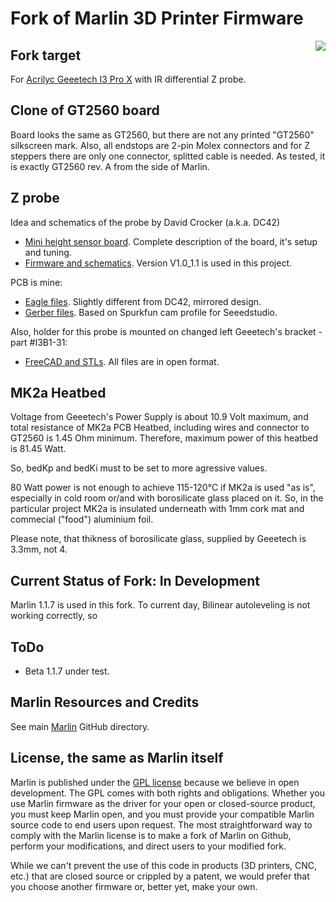 ﻿# Fork of Marlin 3D Printer Firmware
<img align="right" src="../../raw/1.1.x/project_specific_files/images/400px-IMG_3896.jpg"/>

## Fork target

For [Acrilyc Geeetech I3 Pro X](http://www.geeetech.com/wiki/index.php/Prusa_I3_X) with IR differential Z probe.

## Clone of GT2560 board

Board looks the same as GT2560, but there are not any printed "GT2560" silkscreen mark. Also, all endstops are 2-pin Molex connectors and for Z steppers there are only one connector, splitted cable is needed. As tested, it is exactly GT2560 rev. A from the side of Marlin.

## Z probe

Idea and schematics of the probe by David Crocker (a.k.a. DC42) 
 - [Mini height sensor board](https://miscsolutions.wordpress.com/mini-height-sensor-board/). Complete description of the board, it's setup and tuning.
 - [Firmware and schematics](https://github.com/dc42/OrmerodSensorBoard). Version V1.0_1.1 is used in this project.
 
PCB is mine: 
 - [Eagle files](https://github.com/liutas4x4/IR-probe_byDC42/tree/master/Eagle_files). Slightly different from DC42, mirrored design.
 - [Gerber files](https://github.com/liutas4x4/IR-probe_byDC42/tree/master/Gerber_files). Based on Spurkfun cam profile for Seeedstudio.
 
Also, holder for this probe is mounted on changed left Geeetech's bracket - part #I3B1-31:
 - [FreeCAD and STLs](https://github.com/liutas4x4/IR-probe_byDC42/tree/master/I3B1-31-Bracket_modified). All files are in open format.

## MK2a Heatbed

Voltage from Geeetech's Power Supply is about 10.9 Volt maximum, and total resistance of MK2a PCB Heatbed, including wires and connector to GT2560 is 1.45 Ohm minimum. Therefore, maximum power of this heatbed is 81.45 Watt. 

So, bedKp and bedKi must to be set to more agressive values.

80 Watt power is not enough to achieve 115-120°C if MK2a is used "as is", especially in cold room or/and with borosilicate glass placed on it. So, in the particular project MK2a is insulated underneath with 1mm cork mat and commecial ("food") aluminium foil.

Please note, that thikness of borosilicate glass, supplied by Geeetech is 3.3mm, not 4.

## Current Status of Fork: In Development

Marlin 1.1.7 is used in this fork.
To current day, Bilinear autoleveling is not working correctly, so

## ToDo

- Beta 1.1.7 under test.

## Marlin Resources and Credits

See main [Marlin](https://github.com/MarlinFirmware/Marlin) GitHub directory.

## License, the same as Marlin itself

Marlin is published under the [GPL license](https://github.com/COPYING.md) because we believe in open development. The GPL comes with both rights and obligations. Whether you use Marlin firmware as the driver for your open or closed-source product, you must keep Marlin open, and you must provide your compatible Marlin source code to end users upon request. The most straightforward way to comply with the Marlin license is to make a fork of Marlin on Github, perform your modifications, and direct users to your modified fork.

While we can't prevent the use of this code in products (3D printers, CNC, etc.) that are closed source or crippled by a patent, we would prefer that you choose another firmware or, better yet, make your own.


